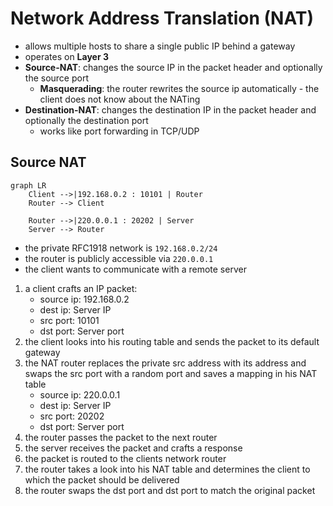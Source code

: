 # Network Address Translation (NAT)

- allows multiple hosts to share a single public IP behind a gateway
- operates on **Layer 3**
- **Source-NAT**: changes the source IP in the packet header and optionally the source port
  - **Masquerading**: the router rewrites the source ip automatically - the client does not know about the NATing
- **Destination-NAT**: changes the destination IP in the packet header and optionally the destination port
  - works like port forwarding in TCP/UDP

## Source NAT

```mermaid
graph LR
    Client -->|192.168.0.2 : 10101 | Router
    Router --> Client

    Router -->|220.0.0.1 : 20202 | Server
    Server --> Router

```

- the private RFC1918 network is `192.168.0.2/24`
- the router is publicly accessible via `220.0.0.1`
- the client wants to communicate with a remote server

1. a client crafts an IP packet:
    - source ip: 192.168.0.2
    - dest ip: Server IP
    - src port: 10101
    - dst port: Server port
2. the client looks into his routing table and sends the packet to its default gateway
3. the NAT router replaces the private src address with its address and swaps the src port with a random port and saves a mapping in his NAT table
    - source ip: 220.0.0.1
    - dest ip: Server IP
    - src port: 20202
    - dst port: Server port
4. the router passes the packet to the next router
5. the server receives the packet and crafts a response
6. the packet is routed to the clients network router
7. the router takes a look into his NAT table and determines the client to which the packet should be delivered
8. the router swaps the dst port and dst port to match the original packet
